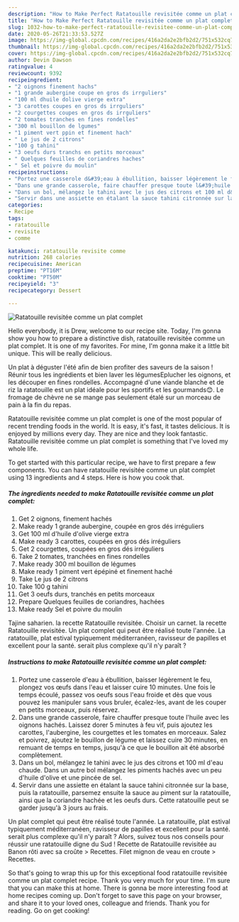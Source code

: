 ```yaml
---
description: "How to Make Perfect Ratatouille revisitée comme un plat complet"
title: "How to Make Perfect Ratatouille revisitée comme un plat complet"
slug: 1032-how-to-make-perfect-ratatouille-revisitee-comme-un-plat-complet
date: 2020-05-26T21:33:53.527Z
image: https://img-global.cpcdn.com/recipes/416a2da2e2bfb2d2/751x532cq70/ratatouille-revisitee-comme-un-plat-complet-photo-principale-de-la-recette.jpg
thumbnail: https://img-global.cpcdn.com/recipes/416a2da2e2bfb2d2/751x532cq70/ratatouille-revisitee-comme-un-plat-complet-photo-principale-de-la-recette.jpg
cover: https://img-global.cpcdn.com/recipes/416a2da2e2bfb2d2/751x532cq70/ratatouille-revisitee-comme-un-plat-complet-photo-principale-de-la-recette.jpg
author: Devin Dawson
ratingvalue: 4
reviewcount: 9392
recipeingredient:
- "2 oignons finement hachs"
- "1 grande aubergine coupe en gros ds irrguliers"
- "100 ml dhuile dolive vierge extra"
- "3 carottes coupes en gros ds irrguliers"
- "2 courgettes coupes en gros ds irrguliers"
- "2 tomates tranches en fines rondelles"
- "300 ml bouillon de lgumes"
- "1 piment vert ppin et finement hach"
- " Le jus de 2 citrons"
- "100 g tahini"
- "3 oeufs durs tranchs en petits morceaux"
- " Quelques feuilles de coriandres haches"
- " Sel et poivre du moulin"
recipeinstructions:
- "Portez une casserole d&#39;eau à ébullition, baisser légèrement le feu, plongez vos œufs dans l&#39;eau et laisser cuire 10 minutes. Une fois le temps écoulé, passez vos oeufs sous l&#39;eau froide et dès que vous pouvez les manipuler sans vous bruler, écalez-les, avant de les couper en petits morceaux, puis réservez."
- "Dans une grande casserole, faire chauffer presque toute l&#39;huile avec les oignons hachés. Laissez dorer 5 minutes à feu vif, puis ajoutez les carottes, l&#39;aubergine, les courgettes et les tomates en morceaux. Salez et poivrez, ajoutez le bouillon de légume et laissez cuire 30 minutes, en remuant de temps en temps, jusqu&#39;à ce que le bouillon ait été absorbé complètement."
- "Dans un bol, mélangez le tahini avec le jus des citrons et 100 ml d&#39;eau chaude. Dans un autre bol mélangez les piments hachés avec un peu d&#39;huile d&#39;olive et une pincée de sel."
- "Servir dans une assiette en étalant la sauce tahini citronnée sur la base, puis la ratatouille, parsemez ensuite la sauce au piment sur la ratatouille, ainsi que la coriandre hachée et les oeufs durs. Cette ratatouille peut se garder jusqu&#39;à 3 jours au frais."
categories:
- Recipe
tags:
- ratatouille
- revisite
- comme

katakunci: ratatouille revisite comme 
nutrition: 268 calories
recipecuisine: American
preptime: "PT16M"
cooktime: "PT50M"
recipeyield: "3"
recipecategory: Dessert

---
```



![Ratatouille revisitée comme un plat complet](https://img-global.cpcdn.com/recipes/416a2da2e2bfb2d2/751x532cq70/ratatouille-revisitee-comme-un-plat-complet-photo-principale-de-la-recette.jpg)

Hello everybody, it is Drew, welcome to our recipe site. Today, I'm gonna show you how to prepare a distinctive dish, ratatouille revisitée comme un plat complet. It is one of my favorites. For mine, I'm gonna make it a little bit unique. This will be really delicious.

Un plat à déguster l&#39;été afin de bien profiter des saveurs de la saison ! Réunir tous les ingrédients et bien laver les légumesEplucher les oignons, et les découper en fines rondelles. Accompagné d&#39;une viande blanche et de riz la ratatouille est un plat idéale pour les sportifs et les gourmands😊. Le fromage de chèvre ne se mange pas seulement étalé sur un morceau de pain à la fin du repas.

Ratatouille revisitée comme un plat complet is one of the most popular of recent trending foods in the world. It is easy, it's fast, it tastes delicious. It is enjoyed by millions every day. They are nice and they look fantastic. Ratatouille revisitée comme un plat complet is something that I've loved my whole life.


To get started with this particular recipe, we have to first prepare a few components. You can have ratatouille revisitée comme un plat complet using 13 ingredients and 4 steps. Here is how you cook that.

<!--inarticleads1-->

##### The ingredients needed to make Ratatouille revisitée comme un plat complet:

1. Get 2 oignons, finement hachés
1. Make ready 1 grande aubergine, coupée en gros dés irréguliers
1. Get 100 ml d&#39;huile d&#39;olive vierge extra
1. Make ready 3 carottes, coupées en gros dés irréguliers
1. Get 2 courgettes, coupées en gros dés irréguliers
1. Take 2 tomates, tranchées en fines rondelles
1. Make ready 300 ml bouillon de légumes
1. Make ready 1 piment vert épépiné et finement haché
1. Take  Le jus de 2 citrons
1. Take 100 g tahini
1. Get 3 oeufs durs, tranchés en petits morceaux
1. Prepare  Quelques feuilles de coriandres, hachées
1. Make ready  Sel et poivre du moulin


Tajine saharien. la recette Ratatouille revisitée. Choisir un carnet. la recette Ratatouille revisitée. Un plat complet qui peut être réalisé toute l&#39;année. La ratatouille, plat estival typiquement méditerranéen, ravisseur de papilles et excellent pour la santé. serait plus complexe qu&#39;il n&#39;y paraît ? 

<!--inarticleads2-->

##### Instructions to make Ratatouille revisitée comme un plat complet:

1. Portez une casserole d&#39;eau à ébullition, baisser légèrement le feu, plongez vos œufs dans l&#39;eau et laisser cuire 10 minutes. Une fois le temps écoulé, passez vos oeufs sous l&#39;eau froide et dès que vous pouvez les manipuler sans vous bruler, écalez-les, avant de les couper en petits morceaux, puis réservez.
1. Dans une grande casserole, faire chauffer presque toute l&#39;huile avec les oignons hachés. Laissez dorer 5 minutes à feu vif, puis ajoutez les carottes, l&#39;aubergine, les courgettes et les tomates en morceaux. Salez et poivrez, ajoutez le bouillon de légume et laissez cuire 30 minutes, en remuant de temps en temps, jusqu&#39;à ce que le bouillon ait été absorbé complètement.
1. Dans un bol, mélangez le tahini avec le jus des citrons et 100 ml d&#39;eau chaude. Dans un autre bol mélangez les piments hachés avec un peu d&#39;huile d&#39;olive et une pincée de sel.
1. Servir dans une assiette en étalant la sauce tahini citronnée sur la base, puis la ratatouille, parsemez ensuite la sauce au piment sur la ratatouille, ainsi que la coriandre hachée et les oeufs durs. Cette ratatouille peut se garder jusqu&#39;à 3 jours au frais.


Un plat complet qui peut être réalisé toute l&#39;année. La ratatouille, plat estival typiquement méditerranéen, ravisseur de papilles et excellent pour la santé. serait plus complexe qu&#39;il n&#39;y paraît ? Alors, suivez tous nos conseils pour réussir une ratatouille digne du Sud ! Recette de Ratatouille revisitée au Banon rôti avec sa croûte &gt; Recettes. Filet mignon de veau en croute &gt; Recettes. 

So that's going to wrap this up for this exceptional food ratatouille revisitée comme un plat complet recipe. Thank you very much for your time. I'm sure that you can make this at home. There is gonna be more interesting food at home recipes coming up. Don't forget to save this page on your browser, and share it to your loved ones, colleague and friends. Thank you for reading. Go on get cooking!
